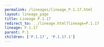 ```yaml
---
permalink: /lineages/lineage_P.1.17.html
layout: lineage_page
title: Lineage P.1.17
redirect_to: ../lineage.html?lineage=P.1.17
lineage: P.1.17
parent: P.1
children: ['P.1.17', 'P.1.17.1']
---
```


